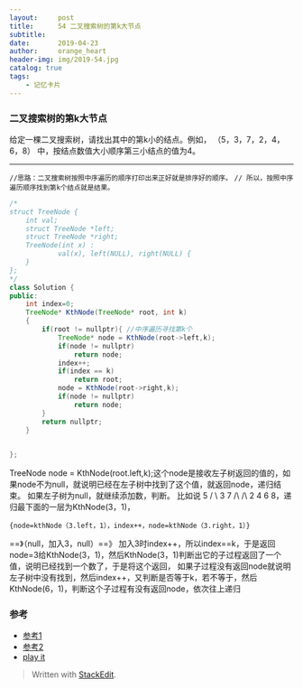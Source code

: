 ```yaml
---
layout:     post
title:      54 二叉搜索树的第k大节点
subtitle:  
date:       2019-04-23
author:     orange_heart
header-img: img/2019-54.jpg
catalog: true
tags:
    - 记忆卡片
---
```


###   二叉搜索树的第k大节点

给定一棵二叉搜索树，请找出其中的第k小的结点。例如， （5，3，7，2，4，6，8） 中，按结点数值大小顺序第三小结点的值为4。

-----------

`//思路：二叉搜索树按照中序遍历的顺序打印出来正好就是排序好的顺序。`
`// 所以，按照中序遍历顺序找到第k个结点就是结果。`

```java
/*
struct TreeNode {
    int val;
    struct TreeNode *left;
    struct TreeNode *right;
    TreeNode(int x) :
            val(x), left(NULL), right(NULL) {
    }
};
*/
class Solution {
public:
    int index=0;
    TreeNode* KthNode(TreeNode* root, int k)
    {
        if(root != nullptr){ //中序遍历寻找第k个
            TreeNode* node = KthNode(root->left,k);
            if(node != nullptr)
                return node;
            index++;
            if(index == k)
                return root;
            node = KthNode(root->right,k);
            if(node != nullptr)
                return node;
        }
        return nullptr;
    }

    
};
```

TreeNode node = KthNode(root.left,k);这个node是接收左子树返回的值的，如果node不为null，就说明已经在左子树中找到了这个值，就返回node，递归结束。
如果左子树为null，就继续添加数，判断。
比如说 5 / \ 3 7 /\ /\ 2 4 6 8，递归最下面的一层为KthNode(3，1)，

    {node=kthNode（3.left，1），index++，node=kthNode（3.right，1）}

==》（null，加入3，null）==》
加入3时index++，所以index==k，于是返回node=3给KthNode(3，1)，然后KthNode(3，1)判断出它的子过程返回了一个值，说明已经找到一个数了，于是将这个返回，
如果子过程没有返回node就说明左子树中没有找到，然后index++，又判断是否等于k，若不等于，然后KthNode(6，1)，判断这个子过程有没有返回node，依次往上递归

### 参考

- [参考1](https://github.com/zhedahht/CodingInterviewChinese2)
- [参考2](https://github.com/gatieme/CodingInterviews)
- [play it](https://www.nowcoder.com/practice/ef068f602dde4d28aab2b210e859150a?tpId=13&tqId=11215&tPage=4&rp=1&ru=/ta/coding-interviews&qru=/ta/coding-interviews/question-ranking)



> Written with [StackEdit](https://stackedit.io/).

<head>
    <script src="https://cdn.mathjax.org/mathjax/latest/MathJax.js?config=TeX-AMS-MML_HTMLorMML" type="text/javascript"></script>
    <script type="text/x-mathjax-config">
        MathJax.Hub.Config({
            tex2jax: {
            skipTags: ['script', 'noscript', 'style', 'textarea', 'pre'],
            inlineMath: [['$','$']]
            }
        });
    </script>
</head>
<!--stackedit_data:
eyJoaXN0b3J5IjpbNTU3Mjc1NzgxLDE0OTU1OTAwMzksLTE5Mz
gzNDgyNDYsMTg1OTY5NzMzNiwxMTIwNTg1ODQyXX0=
-->